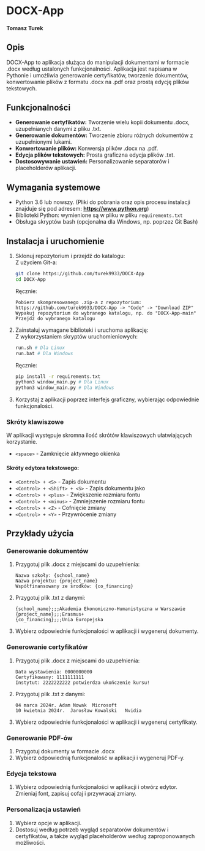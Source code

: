# DOCX-App
#### Tomasz Turek

## Opis
DOCX-App to aplikacja służąca do manipulacji dokumentami w formacie .docx według ustalonych funkcjonalności. Aplikacja jest napisana w Pythonie i umożliwia generowanie certyfikatów, tworzenie dokumentów, konwertowanie plików z formatu .docx na .pdf oraz prostą edycję plików tekstowych.

## Funkcjonalności
- **Generowanie certyfikatów:** Tworzenie wielu kopii dokumentu .docx, uzupełnianych danymi z pliku .txt.
- **Generowanie dokumentów:** Tworzenie zbioru różnych dokumentów z uzupełnionymi lukami.
- **Konwertowanie plików:** Konwersja plików .docx na .pdf.
- **Edycja plików tekstowych:** Prosta graficzna edycja plików .txt.
- **Dostosowywanie ustawień:** Personalizowanie separatorów i placeholderów aplikacji.

## Wymagania systemowe
- Python 3.6 lub nowszy. (Pliki do pobrania oraz opis procesu instalacji znajduje się pod adresem: **https://www.python.org**)
- Biblioteki Python: wymienione są w pliku w pliku `requirements.txt`
- Obsługa skryptów bash (opcjonalna dla Windows, np. poprzez Git Bash)


## Instalacja i uruchomienie
1. Sklonuj repozytorium i przejdź do katalogu:\
    Z użyciem Git-a:
    ```bash
    git clone https://github.com/turek9933/DOCX-App
    cd DOCX-App
    ```
    Ręcznie:
    ```
    Pobierz skompresowanego .zip-a z repozytorium: https://github.com/turek9933/DOCX-App -> "Code" -> "Download ZIP"
    Wypakuj repozytorium do wybranego katalogu, np. do "DOCX-App-main"
    Przejdź do wybranego katalogu
    ```
2. Zainstaluj wymagane biblioteki i uruchoma aplikację:\
    Z wykorzystaniem skryptów uruchomieniowych:
    ```bash
    run.sh # Dla Linux
    run.bat # Dla Windows
    ```
    Ręcznie:
    ```bash
    pip install -r requirements.txt
    python3 window_main.py # Dla Linux
    python3 window_main.py # Dla Windows
    ```
3. Korzystaj z aplikacji poprzez interfejs graficzny, wybierając odpowiednie funkcjonalości.

### Skróty klawiszowe
W aplikacji występuje skromna ilość skrótów klawiszowych ułatwiających korzystanie.

- `<space>` - Zamknięcie aktywnego okienka

#### Skróty edytora tekstowego:
- `<Control> + <S>` - Zapis dokumentu
- `<Control> + <Shift> + <S>` - Zapis dokumentu jako
- `<Control> + <plus>` - Zwiększenie rozmiaru fontu
- `<Control> + <minus>` - Zmniejszenie rozmiaru fontu
- `<Control> + <Z>` - Cofnięcie zmiany
- `<Control> + <Y>` - Przywrócenie zmiany

## Przykłady użycia

### Generowanie dokumentów
1. Przygotuj plik .docx z miejscami do uzupełnienia:
    ```
    Nazwa szkoły: {school_name}
    Nazwa projektu: {project_name}
    Współfinansowany ze środków: {co_financing}
    ```
2. Przygotuj plik .txt z danymi:
    ```
    {school_name};;;Akademia Ekonomiczno-Humanistyczna w Warszawie
    {project_name};;;Erasmus+
    {co_financing};;;Unia Europejska
    ```
3. Wybierz odpowiednie funkcjonalości w aplikacji i wygeneruj dokumenty.


### Generowanie certyfikatów
1. Przygotuj plik .docx z miejscami do uzupełnienia:
    ```
    Data wystawienia: 0000000000
    Certyfikowany: 1111111111
    Instytut: 2222222222 potwierdza ukończenie kursu!
    ```
2. Przygotuj plik .txt z danymi:
    ```
    04 marca 2024r.	Adam Nowak	Microsoft
    10 kwietnia 2024r.	Jarosław Kowalski	Nvidia
    ```
3. Wybierz odpowiednie funkcjonalości w aplikacji i wygeneruj certyfikaty.

### Generowanie PDF-ów
1. Przygotuj dokumenty w formacie .docx
2. Wybierz odpowiednią funkcjonalość w aplikacji i wygeneruj PDF-y.

### Edycja tekstowa
1. Wybierz odpowiednią funkcjonalości w aplikacji i otwórz edytor. Zmieniaj font, zapisuj cofaj i przywracaj zmiany.

### Personalizacja ustawień
1. Wybierz opcje w aplikacji.
2. Dostosuj według potrzeb wygląd separatorów dokumentów i certyfikatów, a także wygląd placeholderów według zaproponowanych możliwości.
